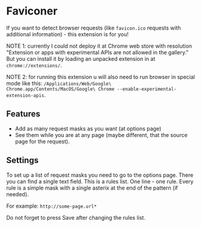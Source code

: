 Faviconer
=============

If you want to detect browser requests (like `favicon.ico` requests with additional information) - this extension is for you!

NOTE 1: currently I could not deploy it at Chrome web store with resolution "Extension or apps with experimental APIs are not allowed in the gallery."
But you can install it by loading an unpacked extension in at `chrome://extensions/`.

NOTE 2: for running this extension u will also need to run browser in special mode like this:
`/Applications/Web/Google\ Chrome.app/Contents/MacOS/Google\ Chrome --enable-experimental-extension-apis`.

Features
--------
* Add as many request masks as you want (at options page)
* See them while you are at any page (maybe different, that the source page for the request).

Settings
--------
To set up a list of request masks you need to go to the options page.
There you can find a single text field. This is a rules list.
One line - one rule.
Every rule is a simple mask with a single asterix at the end of the pattern (if needed).

For example: `http://some-page.url*`

Do not forget to press Save after changing the rules list.
